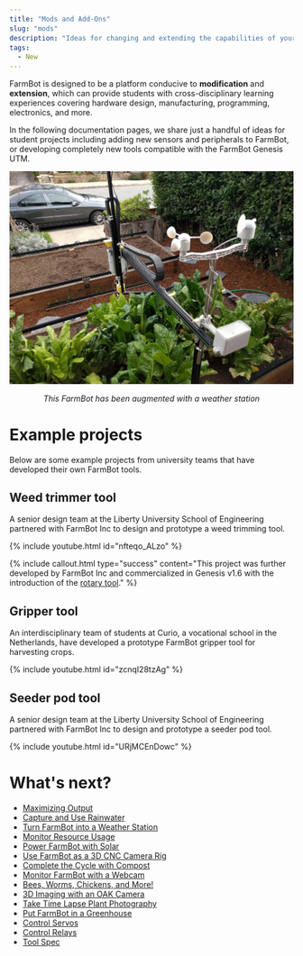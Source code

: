 ```yaml
---
title: "Mods and Add-Ons"
slug: "mods"
description: "Ideas for changing and extending the capabilities of your FarmBot"
tags:
  - New
---
```


FarmBot is designed to be a platform conducive to **modification** and **extension**, which can provide students with cross-disciplinary learning experiences covering hardware design, manufacturing, programming, electronics, and more.

In the following documentation pages, we share just a handful of ideas for student projects including adding new sensors and peripherals to FarmBot, or developing completely new tools compatible with the FarmBot Genesis UTM.

![This FarmBot has been augmented with a weather station](_images/farmbot_with_weather_station.jpg)

<center><i>This FarmBot has been augmented with a weather station</i></center>

# Example projects

Below are some example projects from university teams that have developed their own FarmBot tools.

## Weed trimmer tool

A senior design team at the Liberty University School of Engineering partnered with FarmBot Inc to design and prototype a weed trimming tool.

{% include youtube.html id="nfteqo_ALzo" %}

{%
include callout.html
type="success"
content="This project was further developed by FarmBot Inc and commercialized in Genesis v1.6 with the introduction of the [rotary tool](https://genesis.farm.bot/docs/rotary-tool)."
%}

## Gripper tool

An interdisciplinary team of students at Curio, a vocational school in the Netherlands, have developed a prototype FarmBot gripper tool for harvesting crops.

{% include youtube.html id="zcnqI28tzAg" %}

## Seeder pod tool

A senior design team at the Liberty University School of Engineering partnered with FarmBot Inc to design and prototype a seeder pod tool.

{% include youtube.html id="URjMCEnDowc" %}


# What's next?

 * [Maximizing Output](https://genesis.farm.bot/docs/maximizing-output)
 * [Capture and Use Rainwater](https://genesis.farm.bot/docs/capture-and-use-rainwater)
 * [Turn FarmBot into a Weather Station](https://genesis.farm.bot/docs/turn-farmbot-into-a-weather-station)
 * [Monitor Resource Usage](https://genesis.farm.bot/docs/monitor-resource-usage)
 * [Power FarmBot with Solar](https://genesis.farm.bot/docs/power-farmbot-with-solar)
 * [Use FarmBot as a 3D CNC Camera Rig](https://genesis.farm.bot/docs/use-farmbot-as-a-3d-cnc-camera-rig)
 * [Complete the Cycle with Compost](https://genesis.farm.bot/docs/complete-the-cycle-with-compost)
 * [Monitor FarmBot with a Webcam](https://genesis.farm.bot/docs/monitor-farmbot-with-a-webcam)
 * [Bees, Worms, Chickens, and More!](https://genesis.farm.bot/docs/bees-worms-chickens-and-more)
 * [3D Imaging with an OAK Camera](https://genesis.farm.bot/docs/3d-imaging-with-an-oak-camera)
 * [Take Time Lapse Plant Photography](https://genesis.farm.bot/docs/take-time-lapse-plant-photography)
 * [Put FarmBot in a Greenhouse](https://genesis.farm.bot/docs/put-farmbot-in-a-greenhouse)
 * [Control Servos](https://genesis.farm.bot/docs/control-servos)
 * [Control Relays](https://genesis.farm.bot/docs/control-relays)
 * [Tool Spec](https://genesis.farm.bot/docs/tool-spec)
